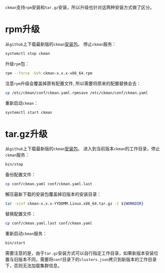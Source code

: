 `ckman`支持`rpm`安装和`tar.gz`安装，所以升级也针对这两种安装方式做了区分。

# rpm升级
从`github`上下载最新版的`ckman`[安装包](https://github.com/housepower/ckman/releases)。
停止`ckman`服务：
```bash
systemctl stop ckman
```
升级`rpm`包：
```bash
rpm --force -Uvh ckman-x.x.x-x86_64.rpm
```
注意`rpm`升级会覆盖掉原有配置文件, 所以需要将原来的配置替换会去：
```bash
cp /etc/ckman/conf/ckman.yaml.rpmsave /etc/ckman/conf/ckman.yaml
```
重新启动`ckman`：
```bash
systemctl start ckman
```
# tar.gz升级
从`github`上下载最新版的`ckman`[安装包](https://github.com/housepower/ckman/releases)。
进入到当前版本`ckman`的工作目录，停止`ckman`服务：
```bash
bin/stop
```
备份配置文件：
```bash
cp conf/ckman.yaml conf/ckman.yaml.last
```
解压最新下载的安装包覆盖掉旧版本的安装目录：
```bash
tar -xzvf ckman-x.x.x-YYDDMM.Linux.x86_64.tar.gz -C ${WORKDIR}
```
替换配置文件：
```bash
cp conf/ckman.yaml.last conf/ckman.yaml
```
重新启动`ckman`服务：
```bash
bin/start
```
需要注意的是，由于`tar.gz`安装方式可以自行指定工作目录，如果新版本安装位置与旧版本不同，需要将`conf`目录下的`clusters.json`拷贝到新版本的工作目录下，否则无法加载集群信息。